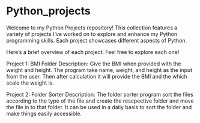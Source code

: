 # Python_projects

Welcome to my Python Projects repository! This collection features a variety of projects I've worked on to explore and enhance my Python programming skills. Each project showcases different aspects of Python.

Here’s a brief overview of each project. Feel free to explore each one!

Project 1: BMI Folder
Description: Give the BMI when provided with the weight and height. The program take name, weight, and height as the input from the user. Then after calculation it will provide the BMI and the which scale the weight is.

Project 2: Folder Sorter
Description: The folder sorter program sort the files according to the type of the file and create the rescpective folder and move the file in to that folder. It can be used in a daily basis to sort the folder and make things easily accessible.
